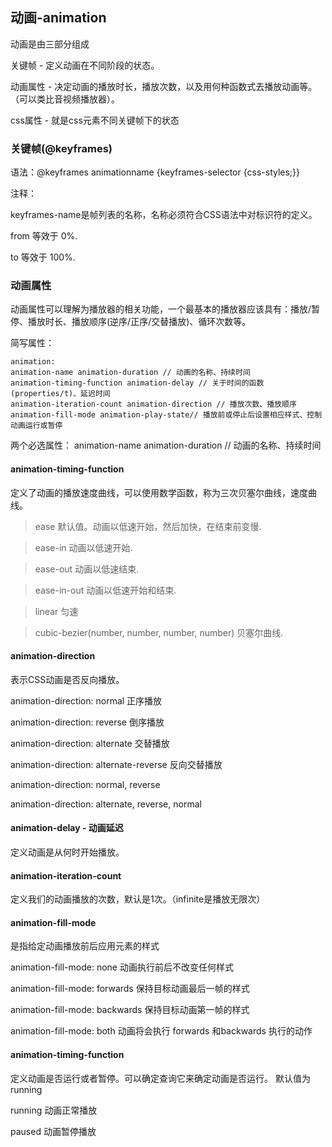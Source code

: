 ## 动画-animation

动画是由三部分组成

关键帧 - 定义动画在不同阶段的状态。

动画属性 - 决定动画的播放时长，播放次数，以及用何种函数式去播放动画等。（可以类比音视频播放器）。

css属性 - 就是css元素不同关键帧下的状态

### 关键帧(@keyframes)

语法：@keyframes animationname {keyframes-selector {css-styles;}}

注释：

keyframes-name是帧列表的名称，名称必须符合CSS语法中对标识符的定义。

from
等效于 0%.

to
等效于 100%.

### 动画属性

动画属性可以理解为播放器的相关功能，一个最基本的播放器应该具有：播放/暂停、播放时长、播放顺序(逆序/正序/交替播放)、循环次数等。

简写属性：

```
animation:
animation-name animation-duration // 动画的名称、持续时间
animation-timing-function animation-delay // 关于时间的函数(properties/t)、延迟时间
animation-iteration-count animation-direction // 播放次数、播放顺序
animation-fill-mode animation-play-state// 播放前或停止后设置相应样式、控制动画运行或暂停
```

两个必选属性：
animation-name animation-duration // 动画的名称、持续时间

#### animation-timing-function

定义了动画的播放速度曲线，可以使用数学函数，称为三次贝塞尔曲线，速度曲线。

>ease 默认值。动画以低速开始，然后加快，在结束前变慢.

>ease-in 动画以低速开始.

>ease-out 动画以低速结束.

>ease-in-out 动画以低速开始和结束.

>linear 匀速

>cubic-bezier(number, number, number, number) 贝塞尔曲线.

#### animation-direction

表示CSS动画是否反向播放。

animation-direction: normal 正序播放

animation-direction: reverse 倒序播放

animation-direction: alternate 交替播放

animation-direction: alternate-reverse 反向交替播放

animation-direction: normal, reverse

animation-direction: alternate, reverse, normal

#### animation-delay - 动画延迟

定义动画是从何时开始播放。

#### animation-iteration-count

定义我们的动画播放的次数，默认是1次。（infinite是播放无限次）

#### animation-fill-mode

是指给定动画播放前后应用元素的样式

animation-fill-mode: none 动画执行前后不改变任何样式

animation-fill-mode: forwards 保持目标动画最后一帧的样式

animation-fill-mode: backwards 保持目标动画第一帧的样式

animation-fill-mode: both 动画将会执行 forwards 和backwards 执行的动作

#### animation-timing-function

定义动画是否运行或者暂停。可以确定查询它来确定动画是否运行。
默认值为running

running 动画正常播放

paused 动画暂停播放



